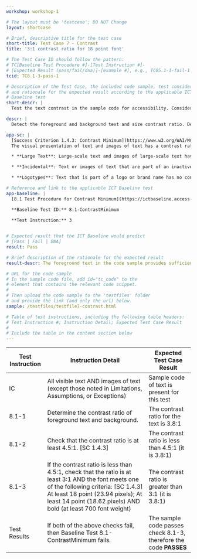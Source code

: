 ```yaml
---
workshop: workshop-1

# The layout must be 'testcase'; DO NOT Change
layout: shortcase

# Brief, descriptive title for the test case
short-title: Test Case 7 - Contrast
title: '3:1 contrast ratio for 18 point font'

# The Test Case ID should follow the pattern: 
# TC[Baseline Test Procedure #]-[Test Instruction #]-
# [Expected Result (pass/fail/dna)]-[example #], e.g., TC05.1-1-fail-1
tcid: TC8.1-3-pass-1

# Description of the Test Case, the included code sample, test considerations,
# and rationale for the expected result according to the applicable ICT
# Baseline test
short-descr: |
  Test the text contrast in the sample code for accessibility. Consider the principles of Perceiveable, Operable, Understandable, and Robust as they relate to text contrast. In particular consider the applicable Success Criterion from the Web Content Accessibility Guidelines noted below.

descr: |
  Detect the foreground and background text and size contrast ratio. Determine whether contrast ratio is sufficient based on size and weight of the font. The text in the code sample is 18 point font with sufficient contrast at greater than 3:1 between the foreground and background.

app-sc: |
  [Success Criterion 1.4.3: Contrast Minimum](https://www.w3.org/WAI/WCAG22/Understanding/contrast-minimum.html) - 
  The visual presentation of text and images of text has a contrast ratio of at least 4.5:1, except for the following:

  * **Large Text**: Large-scale text and images of large-scale text have a contrast ratio of at least 3:1;

  * **Incidental**: Text or images of text that are part of an inactive user interface component, that are pure decoration, that are not visible to anyone, or that are part of a picture that contains significant other visual content, have no contrast requirement.

  * **Logotypes**: Text that is part of a logo or brand name has no contrast requirement.

# Reference and link to the applicable ICT Baseline test
app-baseline: |
  [8.1 Test Procedure for Contrast Minimum](https://ictbaseline.access-board.gov/08Contrast/#81-test-procedure-for-contrast-minimum)

  **Baseline Test ID:** 8.1-ContrastMinimum
    
  **Test Instruction:** 3


# Expected result that the ICT Baseline would predict
# [Pass | Fail | DNA]
result: Pass

# Brief description of the rationale for the expected result
result-descr: The foreground text in the code sample provides sufficient contrast (greaer than 3:1) based on the text size (18 point font), foreground color, and background color.

# URL for the code sample
# In the sample code file, add id="tc_code" to the 
# element that contains the relevant code snippet.
#
# Then upload the code sample to the 'testfiles' folder 
# and provide the link (and only the url) below.
sample: /testfiles/testfile7-contrast.html

# Table of test instructions, including the following table headers: 
# Test Instruction #; Instruction Detail; Expected Test Case Result
#
# Include the table in the content section below
---
```

| Test Instruction | Instruction Detail | Expected Test Case Result |
|------------------|--------------------|---------------------------|
|IC| All visible text AND images of text (except those noted in Limitations, Assumptions, or Exceptions)| Sample code of text is present for this test |
| 8.1-1| Determine the contrast ratio of foreground text and background. | The contrast ratio for the text is 3.8:1 | 
| 8.1-2| Check that the contrast ratio is at least 4.5:1. [SC 1.4.3] | The contrast ratio is less than 4.5:1 (it is 3.8:1) |
| 8.1-3| If the contrast ratio is less than 4.5:1, check that the ratio is at least 3:1 AND the font meets one of the following criteria: [SC 1.4.3] At least 18 point (23.94 pixels); At least 14 point (18.62 pixels) AND bold (at least 700 font weight) | The contrast ratio is greater than 3:1 (it is 3.8:1) |
| Test Results | If both of the above checks fail, then Baseline Test 8.1-ContrastMinimum fails. | The sample code passes check 8.1-3, therefore the code **PASSES** |
